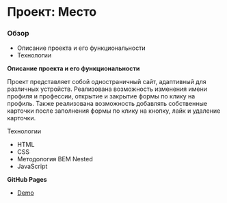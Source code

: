# Проект: Место

### Обзор

* Описание проекта и его функциональности
* Технологии

**Описание проекта и его функциональности**

Проект представляет собой одностраничный сайт, адаптивный для различных устройств. Реализована возможность изменения имени профиля и профессии, открытие и закрытие формы по клику на профиль. Также реализована возможность добавлять собственные карточки после заполнения формы по клику на кнопку, лайк и удаление карточки. 


Технологии

* HTML
* CSS
* Методология BEM Nested
* JavaScript

**GitHub Pages**
* [Demo](https://evgeniyamalinovskaya.github.io/mesto-project/)